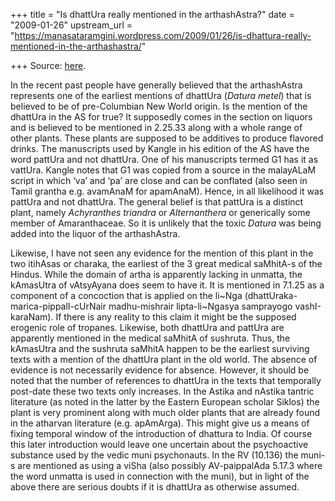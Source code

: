 +++
title = "Is dhattUra really mentioned in the arthashAstra?"
date = "2009-01-26"
upstream_url = "https://manasataramgini.wordpress.com/2009/01/26/is-dhattura-really-mentioned-in-the-arthashastra/"

+++
Source: [here](https://manasataramgini.wordpress.com/2009/01/26/is-dhattura-really-mentioned-in-the-arthashastra/).

In the recent past people have generally believed that the arthashAstra
represents one of the earliest mentions of dhattUra (*Datura metel*)
that is believed to be of pre-Columbian New World origin. Is the mention
of the dhattUra in the AS for true? It supposedly comes in the section
on liquors and is believed to be mentioned in 2.25.33 along with a whole
range of other plants. These plants are supposed to be additives to
produce flavored drinks. The manuscripts used by Kangle in his edition
of the AS have the word pattUra and not dhattUra. One of his manuscripts
termed G1 has it as vattUra. Kangle notes that G1 was copied from a
source in the malayALaM script in which ‘va’ and ‘pa’ are close and can
be conflated (also seen in Tamil grantha e.g. avamAnaM for apamAnaM).
Hence, in all likelihood it was pattUra and not dhattUra. The general
belief is that pattUra is a distinct plant, namely *Achyranthes
triandra* or *Alternanthera* or generically some member of
Amaranthaceae. So it is unlikely that the toxic *Datura* was being added
into the liquor of the arthashAstra.

Likewise, I have not seen any evidence for the mention of this plant in
the two itihAsas or charaka, the earliest of the 3 great medical
saMhitA-s of the Hindus. While the domain of artha is apparently lacking
in unmatta, the kAmasUtra of vAtsyAyana does seem to have it. It is
mentioned in 7.1.25 as a component of a concoction that is applied on
the li\~Nga (dhattUraka-marica-pippalI-cUrNair madhu-mishrair
lipta-li\~Ngasya samprayogo vashI-karaNam). If there is any reality to
this claim it might be the supposed erogenic role of tropanes. Likewise,
both dhattUra and pattUra are apparently mentioned in the medical
saMhitA of sushruta. Thus, the kAmasUtra and the sushruta saMhitA happen
to be the earliest surviving texts with a mention of the dhattUra plant
in the old world. The absence of evidence is not necessarily evidence
for absence. However, it should be noted that the number of references
to dhattUra in the texts that temporally post-date these two texts only
increases. In the Astika and nAstika tantric literature (as noted in the
latter by the Eastern European scholar Siklos) the plant is very
prominent along with much older plants that are already found in the
atharvan literature (e.g. apAmArga). This might give us a means of
fixing temporal window of the introduction of dhattura to India. Of
course this later introduction would leave one uncertain about the
psychoactive substance used by the vedic muni psychonauts. In the RV
(10.136) the muni-s are mentioned as using a viSha (also possibly
AV-paippalAda 5.17.3 where the word unmatta is used in connection with
the muni), but in light of the above there are serious doubts if it is
dhattUra as otherwise assumed.

